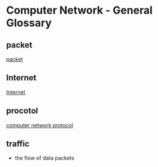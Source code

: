 # Computer Network - General Glossary

## packet

[packet](computer-network-packet.md)

## Internet

[Internet](what-is-internet.md)

## procotol

[computer network protocol](network-protocol.md)

## traffic

- the flow of data packets
